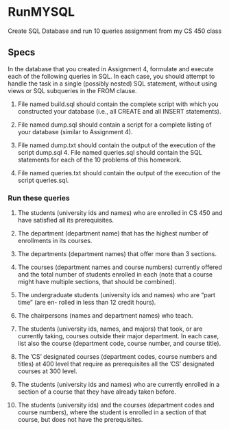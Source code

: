 # RunMYSQL
Create SQL Database and run 10 queries assignment from my CS 450 class

Specs
----------

In the database that you created in Assignment 4, formulate and execute each of the following queries in SQL. In each case, you should attempt to handle the task in a single (possibly nested) SQL statement, without using views or SQL subqueries in the FROM clause. 


1. File named build.sql should contain the complete script with which you constructed your database (i.e., all CREATE and all INSERT statements).

2. File named dump.sql should contain a script for a complete listing of your database (similar to Assignment 4).

3. File named dump.txt should contain the output of the execution of the script dump.sql 4. File named queries.sql should contain the SQL statements for each of the 10 problems
of this homework.

5. File named queries.txt should contain the output of the execution of the script
queries.sql.

### Run these queries

1. The students (university ids and names) who are enrolled in CS 450 and have satisfied all its prerequisites.

2. The department (department name) that has the highest number of enrollments in its courses.

3. The departments (department names) that offer more than 3 sections.

4. The courses (department names and course numbers) currently offered and the total number of students enrolled in each (note that a course might have multiple sections, that should be combined).

5. The undergraduate students (university ids and names) who are “part time” (are en- rolled in less than 12 credit hours).

6. The chairpersons (names and department names) who teach.
 
7. The students (university ids, names, and majors) that took, or are currently taking, courses outside their major department. In each case, list also the course (department code, course number, and course title).

8. The ’CS’ designated courses (department codes, course numbers and titles) at 400 level that require as prerequisites all the ’CS’ designated courses at 300 level.

9. The students (university ids and names) who are currently enrolled in a section of a course that they have already taken before.

10. The students (university ids) and the courses (department codes and course numbers), where the student is enrolled in a section of that course, but does not have the prerequisites.




